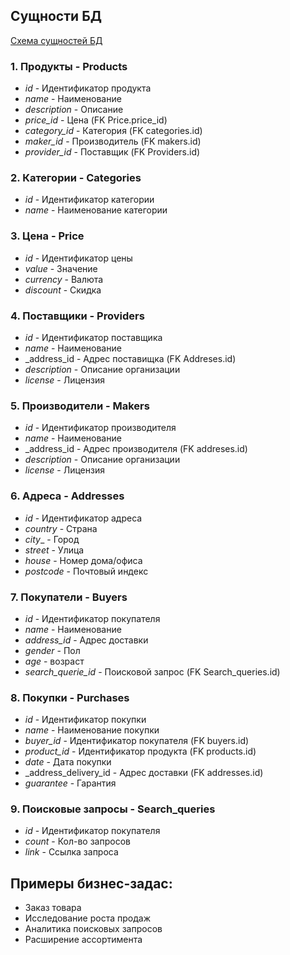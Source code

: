 ## Сущности БД

[Схема сущностей БД](Schema_db.png)

### 1. Продукты - Products
* _id_ - Идентификатор продукта
* _name_ - Наименование 
* _description_ - Описание
* _price_id_ - Цена (FK Price.price_id)
* _category_id_ - Категория (FK categories.id)
* _maker_id_ - Производитель (FK makers.id)
* _provider_id_ - Поставщик (FK Providers.id)

### 2. Категории - Categories
* _id_ - Идентификатор категории
* _name_ - Наименование категории

### 3. Цена - Price
* _id_ - Идентификатор цены
* _value_ - Значение 
* _currency_ - Валюта
* _discount_ - Скидка

### 4. Поставщики - Providers
* _id_ - Идентификатор поставщика
* _name_ - Наименование  
* _address_id - Адрес поставищка (FK Addreses.id)
* _description_ - Описание организации
* _license_ - Лицензия

### 5. Производители - Makers
* _id_ - Идентификатор производителя
* _name_ - Наименование  
* _address_id - Адрес производителя (FK addreses.id)
* _description_ - Описание организации
* _license_ - Лицензия

### 6. Адреса - Addresses
* _id_ - Идентификатор адреса
* _country_ - Страна
* _city__ - Город  
* _street_ - Улица
* _house_ - Номер дома/офиса
* _postcode_ - Почтовый индекс

### 7. Покупатели - Buyers
* _id_ - Идентификатор покупателя
* _name_ - Наименование  
* _address_id_ - Адрес доставки
* _gender_ - Пол
* _age_ - возраст
* _search_querie_id_ - Поисковой запрос (FK Search_queries.id)

### 8. Покупки - Purchases
* _id_ - Идентификатор покупки
* _name_ - Наименование покупки
* _buyer_id_ - Идентификатор покупателя (FK buyers.id)
* _product_id_ - Идентификатор продукта (FK products.id)
* _date_ - Дата покупки 
* _address_delivery_id - Адрес доставки (FK addresses.id)
* _guarantee_ - Гарантия

### 9. Поисковые запросы - Search_queries
* _id_ - Идентификатор покупателя
* _count_ - Кол-во запросов  
* _link_ - Ссылка запроса



## Примеры бизнес-задас:
* Заказ товара
* Исследование роста продаж 
* Аналитика поисковых запросов
* Расширение ассортимента

